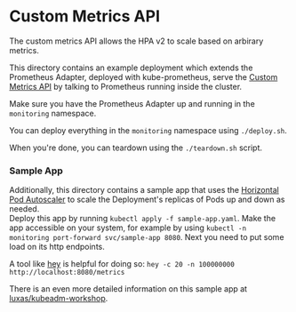 # Custom Metrics API

The custom metrics API allows the HPA v2 to scale based on arbirary metrics.

This directory contains an example deployment which extends the Prometheus Adapter, deployed with kube-prometheus, serve the [Custom Metrics API](https://github.com/kubernetes/community/blob/master/contributors/design-proposals/instrumentation/custom-metrics-api.md) by talking to Prometheus running inside the cluster.

Make sure you have the Prometheus Adapter up and running in the `monitoring` namespace.

You can deploy everything in the `monitoring` namespace using `./deploy.sh`.

When you're done, you can teardown using the `./teardown.sh` script.

### Sample App

Additionally, this directory contains a sample app that uses the [Horizontal Pod Autoscaler](https://kubernetes.io/docs/tasks/run-application/horizontal-pod-autoscale/) to scale the Deployment's replicas of Pods up and down as needed.  
Deploy this app by running `kubectl apply -f sample-app.yaml`. 
Make the app accessible on your system, for example by using `kubectl -n monitoring port-forward svc/sample-app 8080`. Next you need to put some load on its http endpoints. 

A tool like [hey](https://github.com/rakyll/hey) is helpful for doing so: `hey -c 20 -n 100000000 http://localhost:8080/metrics`

There is an even more detailed information on this sample app at [luxas/kubeadm-workshop](https://github.com/luxas/kubeadm-workshop#deploying-the-prometheus-operator-for-monitoring-services-in-the-cluster).

